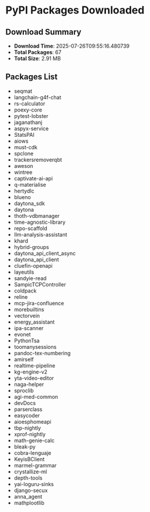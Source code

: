 # PyPI Packages Downloaded

## Download Summary
- **Download Time**: 2025-07-26T09:55:16.480739
- **Total Packages**: 67
- **Total Size**: 2.91 MB

## Packages List
- seqmat
- langchain-g4f-chat
- rs-calculator
- poexy-core
- pytest-lobster
- jaganathanj
- aspyx-service
- StatsPAI
- aiows
- must-cdk
- spclone
- trackersremoverqbt
- aweson
- wintree
- captivate-ai-api
- q-materialise
- hertydlc
- blueno
- daytona_sdk
- daytona
- thoth-vdbmanager
- time-agnostic-library
- repo-scaffold
- llm-analysis-assistant
- khard
- hybrid-groups
- daytona_api_client_async
- daytona_api_client
- cluefin-openapi
- layeutils
- sandyie-read
- SampicTCPController
- coldpack
- reline
- mcp-jira-confluence
- morebuiltins
- vectorvein
- energy_assistant
- ipa-scanner
- evonet
- PythonTsa
- toomanysessions
- pandoc-tex-numbering
- amirself
- realtime-pipeline
- kg-engine-v2
- yta-video-editor
- naga-helper
- sproclib
- agi-med-common
- devDocs
- parserclass
- easycoder
- aioesphomeapi
- tbp-nightly
- xprof-nightly
- math-genie-calc
- bleak-py
- cobra-lenguaje
- KeyisBClient
- marmel-grammar
- crystallize-ml
- depth-tools
- yai-loguru-sinks
- django-secux
- anna_agent
- mathplootIib
